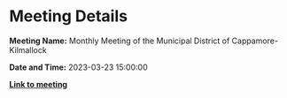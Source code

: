 # Meeting Details

**Meeting Name:** Monthly Meeting of the Municipal District of Cappamore-Kilmallock

**Date and Time:** 2023-03-23 15:00:00

**<a href="https://www.limerick.ie/council/whats-on/monthly-meeting-of-the-municipal-district-of-cappamore-kilmallock-1" target="_blank">Link to meeting</a>**
